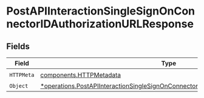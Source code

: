 # PostAPIInteractionSingleSignOnConnectorIDAuthorizationURLResponse


## Fields

| Field                                                                                                                                                                                 | Type                                                                                                                                                                                  | Required                                                                                                                                                                              | Description                                                                                                                                                                           |
| ------------------------------------------------------------------------------------------------------------------------------------------------------------------------------------- | ------------------------------------------------------------------------------------------------------------------------------------------------------------------------------------- | ------------------------------------------------------------------------------------------------------------------------------------------------------------------------------------- | ------------------------------------------------------------------------------------------------------------------------------------------------------------------------------------- |
| `HTTPMeta`                                                                                                                                                                            | [components.HTTPMetadata](../../models/components/httpmetadata.md)                                                                                                                    | :heavy_check_mark:                                                                                                                                                                    | N/A                                                                                                                                                                                   |
| `Object`                                                                                                                                                                              | [*operations.PostAPIInteractionSingleSignOnConnectorIDAuthorizationURLResponseBody](../../models/operations/postapiinteractionsinglesignonconnectoridauthorizationurlresponsebody.md) | :heavy_minus_sign:                                                                                                                                                                    | OK                                                                                                                                                                                    |
